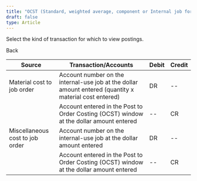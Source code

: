 ```yaml
---
title: "OCST (Standard, weighted average, component or Internal job for internal use)"
draft: false
type: Article
---
```


Select the kind of transaction for which to view postings. 

Back

| Source                          | Transaction/Accounts                                                                                   | Debit | Credit |
|---------------------------------|--------------------------------------------------------------------------------------------------------|-------|--------|
| Material cost to job order      | Account number on the internal-use job at the dollar amount entered (quantity x material cost entered) | DR    | --     |
|                                 | Account entered in the Post to Order Costing (OCST) window at the dollar amount entered                | --    | CR     |
| Miscellaneous cost to job order | Account number on the internal-use job at the dollar amount entered                                    | DR    | --     |
|                                 | Account entered in the Post to Order Costing (OCST) window at the dollar amount entered                | --    | CR     |